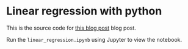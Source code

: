 # Linear regression with python

This is the source code for [this blog post](https://www.sohamkamani.com/blog/2018/01/28/linear-regression-with-python/) blog post.

Run the `linear_regression.ipynb` using Jupyter to view the notebook.